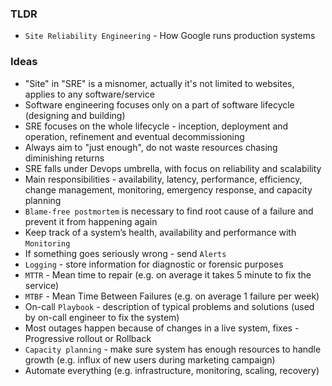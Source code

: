 ### TLDR
* `Site Reliability Engineering` - How Google runs production systems

### Ideas
* "Site" in "SRE" is a misnomer, actually it's not limited to websites, applies to any software/service 
* Software engineering focuses only on a part of software lifecycle (designing and building)
* SRE focuses on the whole lifecycle - inception, deployment and operation, refinement and eventual decommissioning
* Always aim to "just enough", do not waste resources chasing diminishing returns
* SRE falls under Devops umbrella, with focus on reliability and scalability
* Main responsibilities - availability, latency, performance, efficiency, change management, monitoring, emergency response, and capacity planning
* `Blame-free postmortem` is necessary to find root cause of a failure and prevent it from happening again
* Keep track of a system’s health, availability and performance with `Monitoring`
* If something goes seriously wrong - send `Alerts`
* `Logging` - store information for diagnostic or forensic purposes
* `MTTR` - Mean time to repair (e.g. on average it takes 5 minute to fix the service)
* `MTBF` - Mean Time Between Failures (e.g. on average 1 failure per week)
* On-call `Playbook` - description of typical problems and solutions (used by on-call engineer to fix the system)
* Most outages happen because of changes in a live system, fixes - Progressive rollout or Rollback
* `Capacity planning` - make sure system has enough resources to handle growth (e.g. influx of new users during marketing campaign)
* Automate everything (e.g. infrastructure, monitoring, scaling, recovery)
